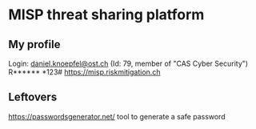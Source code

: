 # MISP threat sharing platform


## My profile
Login: daniel.knoepfel@ost.ch   (Id: 79, member of "CAS Cyber Security")
R****** *123#
https://misp.riskmitigation.ch


## Leftovers

https://passwordsgenerator.net/  tool to generate a safe password